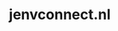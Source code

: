 ---
layout: post
title:  "jenvconnect.nl"
internal_url:  "/data/jenvconnect.nl.html"
categories: dutchgov
---